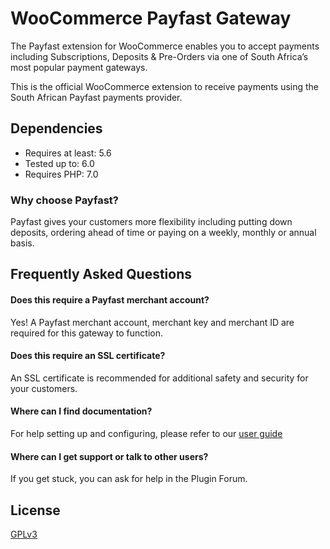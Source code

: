 # WooCommerce Payfast Gateway

The Payfast extension for WooCommerce enables you to accept payments including Subscriptions, Deposits & Pre-Orders via one of South Africa’s most popular payment gateways.

This is the official WooCommerce extension to receive payments using the South African Payfast payments provider.

## Dependencies

- Requires at least: 5.6
- Tested up to: 6.0
- Requires PHP: 7.0

### Why choose Payfast?

Payfast gives your customers more flexibility including putting down deposits, ordering ahead of time or paying on a weekly, monthly or annual basis.

## Frequently Asked Questions

#### Does this require a Payfast merchant account?

Yes! A Payfast merchant account, merchant key and merchant ID are required for this gateway to function.

#### Does this require an SSL certificate?

An SSL certificate is recommended for additional safety and security for your customers.

#### Where can I find documentation?

For help setting up and configuring, please refer to our [user guide](https://docs.woocommerce.com/document/payfast-payment-gateway)

#### Where can I get support or talk to other users?

If you get stuck, you can ask for help in the Plugin Forum.

## License
[GPLv3](https://www.gnu.org/licenses/gpl-3.0.html)

